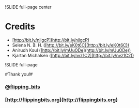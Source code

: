 !SLIDE full-page center

# Credits

* [http://bit.ly/njigcP](http://bit.ly/njigcP)
* Selena N. B. H. ([http://bit.ly/eK0t6C](http://bit.ly/eK0t6C))
* Anirudh Koul ([http://bit.ly/mUuODe](http://bit.ly/mUuODe))
* Kjartan Michalsen ([http://bit.ly/nvz1C2](http://bit.ly/nvz1C2))

!SLIDE full-page

#Thank you!#
### [@flipping\_bits](http://twitter.com/flipping_bits)
### [http://flippingbits.org](http://flippingbits.org)